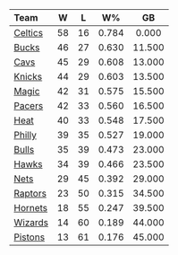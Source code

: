 | Team                            |  W  |  L  |  W%   |   GB   |
|:--------------------------------|:---:|:---:|:-----:|:------:|
| [Celtics](/r/bostonceltics)     | 58  | 16  | 0.784 | 0.000  |
| [Bucks](/r/MkeBucks)            | 46  | 27  | 0.630 | 11.500 |
| [Cavs](/r/clevelandcavs)        | 45  | 29  | 0.608 | 13.000 |
| [Knicks](/r/NYKnicks)           | 44  | 29  | 0.603 | 13.500 |
| [Magic](/r/OrlandoMagic)        | 42  | 31  | 0.575 | 15.500 |
| [Pacers](/r/pacers)             | 42  | 33  | 0.560 | 16.500 |
| [Heat](/r/heat)                 | 40  | 33  | 0.548 | 17.500 |
| [Philly](/r/sixers)             | 39  | 35  | 0.527 | 19.000 |
| [Bulls](/r/chicagobulls)        | 35  | 39  | 0.473 | 23.000 |
| [Hawks](/r/AtlantaHawks)        | 34  | 39  | 0.466 | 23.500 |
| [Nets](/r/GoNets)               | 29  | 45  | 0.392 | 29.000 |
| [Raptors](/r/torontoraptors)    | 23  | 50  | 0.315 | 34.500 |
| [Hornets](/r/CharlotteHornets)  | 18  | 55  | 0.247 | 39.500 |
| [Wizards](/r/washingtonwizards) | 14  | 60  | 0.189 | 44.000 |
| [Pistons](/r/DetroitPistons)    | 13  | 61  | 0.176 | 45.000 |